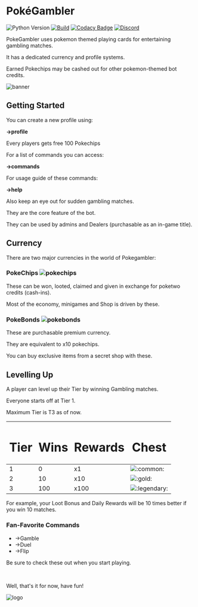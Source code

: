 # PokéGambler
![Python Version](https://img.shields.io/badge/Python-v3.7%2B-blue)
[![Build](https://github.com/Hyperclaw79/PokeGambler/actions/workflows/build.yml/badge.svg)](https://github.com/Hyperclaw79/PokeGambler/actions/workflows/build.yml)
[![Codacy Badge](https://app.codacy.com/project/badge/Grade/4ae74458ca5941d1884e669a4b3446c0)](https://www.codacy.com/gh/Hyperclaw79/PokeGambler/dashboard?utm_source=github.com&amp;utm_medium=referral&amp;utm_content=Hyperclaw79/PokeGambler&amp;utm_campaign=Badge_Grade)
[![Discord](https://img.shields.io/discord/361522003355631617?logo=discord)](https://discord.gg/g4TmVyfwj4)

PokeGambler uses pokemon themed playing cards for entertaining gambling matches.

It has a dedicated currency and profile systems.

Earned Pokechips may be cashed out for other pokemon-themed bot credits.

![banner](https://media.discordapp.net/attachments/874623706339618827/874628993939308554/pg_banner.png?width=640&height=360)

## Getting Started

You can create a new profile using:

**->profile**

Every players gets free 100 Pokechips

For a list of commands you can access:

**->commands**

For usage guide of these commands:

**->help**

Also keep an eye out for sudden gambling matches.

They are the core feature of the bot.

They can be used by admins and Dealers (purchasable as an in-game title).


## Currency

There are two major currencies in the world of Pokegambler:

### PokeChips ![pokechips](https://media.discordapp.net/attachments/874623706339618827/874629983765688361/pokechip_shadowed.png?width=32&height=32)

These can be won, looted, claimed and given in exchange for poketwo credits (cash-ins).

Most of the economy, minigames and Shop is driven by these.


### PokeBonds ![pokebonds](https://media.discordapp.net/attachments/874623706339618827/874627340523700234/pokebond.png?width=72&height=30)

These are purchasable premium currency.

They are equivalent to x10 pokechips.

You can buy exclusive items from a secret shop with these.


## Levelling Up
A player can level up their Tier by winning Gambling matches.

Everyone starts off at Tier 1.

Maximum Tier is T3 as of now.

<table class="container">
   <thead>
      <tr>
         <th>
            <h1>Tier</h1>
         </th>
         <th>
            <h1>Wins</h1>
         </th>
         <th>
            <h1>Rewards</h1>
         </th>
         <th>
            <h1>Chest</h1>
         </th>
      </tr>
   </thead>
   <tbody>
      <tr>
         <td>1</td>
         <td>0</td>
         <td>x1</td>
         <td><img aria-label=":common:" src="https://cdn.discordapp.com/emojis/874626457438158868.png?v=1" alt=":common:" draggable="false" class="emoji"></td>
      </tr>
      <tr>
         <td>2</td>
         <td>10</td>
         <td>x10</td>
         <td><img aria-label=":gold:" src="https://cdn.discordapp.com/emojis/874626456993534042.png?v=1" alt=":gold:" draggable="false" class="emoji"></td>
      </tr>
      <tr>
         <td>3</td>
         <td>100</td>
         <td>x100</td>
         <td><img aria-label=":legendary:" src="https://cdn.discordapp.com/emojis/874626456918061096.png?v=1" alt=":legendary:" draggable="false" class="emoji"></td>
      </tr>
   </tbody>
</table>


For example, your Loot Bonus and Daily Rewards will be 10 times better if you win 10 matches.


### Fan-Favorite Commands

* ->Gamble
* ->Duel
* ->Flip

Be sure to check these out when you start playing.

<br />

Well, that's it for now, have fun!

![logo](https://media.discordapp.net/attachments/874623706339618827/874629454251581451/pokegambler_logo.png?width=120&height=120)
